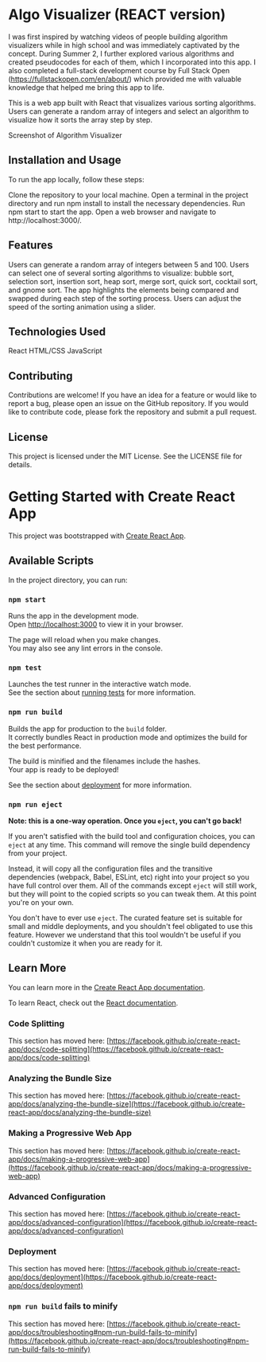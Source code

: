 # Algo Visualizer (REACT version)
 I was first inspired by watching videos of people building algorithm visualizers while in high school and was immediately captivated by the concept. During Summer 2, I further explored various algorithms and created pseudocodes for each of them, which I incorporated into this app. I also completed a full-stack development course by Full Stack Open (https://fullstackopen.com/en/about/) which provided me with valuable knowledge that helped me bring this app to life.
 
This is a web app built with React that visualizes various sorting algorithms. Users can generate a random array of integers and select an algorithm to visualize how it sorts the array step by step.

Screenshot of Algorithm Visualizer

## Installation and Usage
To run the app locally, follow these steps:

Clone the repository to your local machine.
Open a terminal in the project directory and run npm install to install the necessary dependencies.
Run npm start to start the app.
Open a web browser and navigate to http://localhost:3000/.
## Features
Users can generate a random array of integers between 5 and 100.
Users can select one of several sorting algorithms to visualize: bubble sort, selection sort, insertion sort, heap sort, merge sort, quick sort, cocktail sort, and gnome sort.
The app highlights the elements being compared and swapped during each step of the sorting process.
Users can adjust the speed of the sorting animation using a slider.
## Technologies Used
React
HTML/CSS
JavaScript
## Contributing
Contributions are welcome! If you have an idea for a feature or would like to report a bug, please open an issue on the GitHub repository. If you would like to contribute code, please fork the repository and submit a pull request.

## License
This project is licensed under the MIT License. See the LICENSE file for details.


# Getting Started with Create React App

This project was bootstrapped with [Create React App](https://github.com/facebook/create-react-app).

## Available Scripts

In the project directory, you can run:

### `npm start`

Runs the app in the development mode.\
Open [http://localhost:3000](http://localhost:3000) to view it in your browser.

The page will reload when you make changes.\
You may also see any lint errors in the console.

### `npm test`

Launches the test runner in the interactive watch mode.\
See the section about [running tests](https://facebook.github.io/create-react-app/docs/running-tests) for more information.

### `npm run build`

Builds the app for production to the `build` folder.\
It correctly bundles React in production mode and optimizes the build for the best performance.

The build is minified and the filenames include the hashes.\
Your app is ready to be deployed!

See the section about [deployment](https://facebook.github.io/create-react-app/docs/deployment) for more information.

### `npm run eject`

**Note: this is a one-way operation. Once you `eject`, you can't go back!**

If you aren't satisfied with the build tool and configuration choices, you can `eject` at any time. This command will remove the single build dependency from your project.

Instead, it will copy all the configuration files and the transitive dependencies (webpack, Babel, ESLint, etc) right into your project so you have full control over them. All of the commands except `eject` will still work, but they will point to the copied scripts so you can tweak them. At this point you're on your own.

You don't have to ever use `eject`. The curated feature set is suitable for small and middle deployments, and you shouldn't feel obligated to use this feature. However we understand that this tool wouldn't be useful if you couldn't customize it when you are ready for it.

## Learn More

You can learn more in the [Create React App documentation](https://facebook.github.io/create-react-app/docs/getting-started).

To learn React, check out the [React documentation](https://reactjs.org/).

### Code Splitting

This section has moved here: [https://facebook.github.io/create-react-app/docs/code-splitting](https://facebook.github.io/create-react-app/docs/code-splitting)

### Analyzing the Bundle Size

This section has moved here: [https://facebook.github.io/create-react-app/docs/analyzing-the-bundle-size](https://facebook.github.io/create-react-app/docs/analyzing-the-bundle-size)

### Making a Progressive Web App

This section has moved here: [https://facebook.github.io/create-react-app/docs/making-a-progressive-web-app](https://facebook.github.io/create-react-app/docs/making-a-progressive-web-app)

### Advanced Configuration

This section has moved here: [https://facebook.github.io/create-react-app/docs/advanced-configuration](https://facebook.github.io/create-react-app/docs/advanced-configuration)

### Deployment

This section has moved here: [https://facebook.github.io/create-react-app/docs/deployment](https://facebook.github.io/create-react-app/docs/deployment)

### `npm run build` fails to minify

This section has moved here: [https://facebook.github.io/create-react-app/docs/troubleshooting#npm-run-build-fails-to-minify](https://facebook.github.io/create-react-app/docs/troubleshooting#npm-run-build-fails-to-minify)
